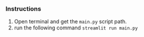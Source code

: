 ### Instructions

1. Open terminal and get the `main.py` script path.
2. run the following command `streamlit run main.py`


